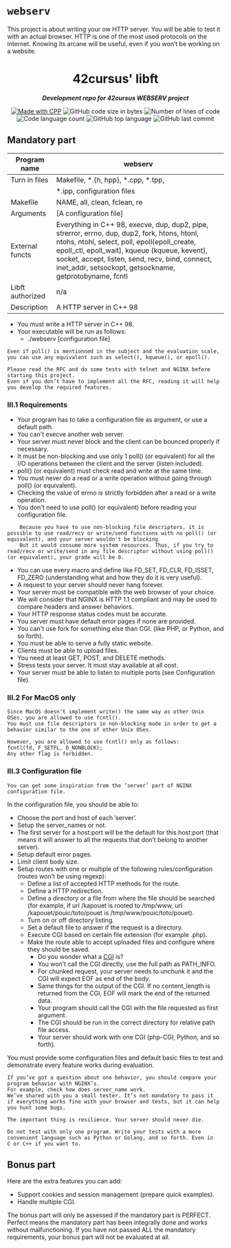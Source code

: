 # `webserv`
This project is about writing your ow HTTP server. You will be able to test it with an actual browser. HTTP is one of the most used protocols on the internet. Knowing its arcane will be useful, even if you won’t be working on a website.



<h1 align="center">
	42cursus' libft
</h1>

<p align="center">
	<b><i>Development repo for 42cursus WEBSERV project</i></b><br>

</p>

<p align="center">
    <a href="https://www.cplusplus.com/"><img alt="Made with CPP" src="https://img.shields.io/badge/Made%20with-C++-1f425f.svg"/></a>
    <img alt="GitHub code size in bytes" src="https://img.shields.io/github/languages/code-size/tonTed/42_webserv?color=lightblue" />
    <img alt="Number of lines of code" src="https://img.shields.io/tokei/lines/github/tonTed/42_webserv?color=critical" />
    <img alt="Code language count" src="https://img.shields.io/github/languages/count/tonTed/42_webserv?color=yellow" />
    <img alt="GitHub top language" src="https://img.shields.io/github/languages/top/tonTed/42_webserv?color=blue" />
    <img alt="GitHub last commit" src="https://img.shields.io/github/last-commit/tonTed/42_webserv?color=green" />
</p>

## Mandatory part

| Program name    | webserv                                     |
|-----------------|-----------------------------------          |
| Turn in files   | Makefile, *.{h, hpp}, *.cpp, *.tpp,         |
|                 | *.ipp, configuration files                  |
| Makefile        | NAME, all, clean, fclean, re                |
| Arguments       | [A configuration file]                      |
| External functs | Everything in C++ 98, execve, dup, dup2, pipe, strerror, errno, dup, dup2, fork, htons, htonl, ntohs, ntohl, select, poll, epoll(epoll_create, epoll_ctl, epoll_wait), kqueue (kqueue, kevent), socket, accept, listen, send, recv, bind, connect, inet_addr, setsockopt, getsockname, getprotobyname, fcntl                  |
| Libft authorized| n/a                                         |
| Description     | A HTTP server in C++ 98                     |

- You must write a HTTP server in C++ 98.
- Your executable will be run as follows:
    - ./webserv [configuration file]
````
Even if poll() is mentionned in the subject and the evaluation scale,
you can use any equivalent such as select(), kqueue(), or epoll().
````

````
Please read the RFC and do some tests with telnet and NGINX before
starting this project.
Even if you don’t have to implement all the RFC, reading it will help
you develop the required features.
````

### III.1 Requirements

- Your program has to take a configuration file as argument, or use a default path.
- You can't execve another web server.
- Your server must never block and the client can be bounced properly if necessary.
- It must be non-blocking and use only 1 poll() (or equivalent) for all the I/O operations between the client and the server (listen included).
- poll() (or equivalent) must check read and write at the same time.
- You must never do a read or a write operation without going through poll() (or equivalent).
- Checking the value of errno is strictly forbidden after a read or a write operation.
- You don't need to use poll() (or equivalent) before reading your configuration file.

```
    Because you have to use non-blocking file descriptors, it is possible to use read/recv or write/send functions with no poll() (or equivalent), and your server wouldn't be blocking
    But it would consume more system resources. Thus, if you try to read/recv or write/send in any file descriptor without using poll() (or equivalent), your grade will be 0.
```
- You can use every macro and define like FD_SET, FD_CLR, FD_ISSET, FD_ZERO (understanding what and how they do it is very useful).
- A request to your server should never hang forever.
- Your server must be compatible with the web browser of your choice.
- We will consider that NGINX is HTTP 1.1 compliant and may be used to compare headers and answer behaviors.
- Your HTTP response status codes must be accurate.
- You server must have default error pages if none are provided.
- You can't use fork for something else than CGI. (like PHP, or Python, and so forth).
- You must be able to serve a fully static website.
- Clients must be able to upload files.
- You need at least GET, POST, and DELETE methods.
- Stress tests your server. It must stay available at all cost.
- Your server must be able to listen to multiple ports (see Configuration file).



### III.2 For MacOS only

```
Since MacOS doesn’t implement write() the same way as other Unix
OSes, you are allowed to use fcntl().
You must use file descriptors in non-blocking mode in order to get a
behavior similar to the one of other Unix OSes.
```

```
However, you are allowed to use fcntl() only as follows:
fcntl(fd, F_SETFL, O_NONBLOCK);
Any other flag is forbidden.
```


### III.3 Configuration file

`
You can get some inspiration from the ’server’ part of NGINX configuration file.
`

In the configuration file, you should be able to:
- Choose the port and host of each ’server’.
- Setup the server_names or not.
- The first server for a host:port will be the default for this host:port (that means it will answer to all the requests that don’t belong to another server).
- Setup default error pages.
- Limit client body size.
- Setup routes with one or multiple of the following rules/configuration (routes won't be using regexp):
    - Define a list of accepted HTTP methods for the route.
    - Define a HTTP redirection.
    - Define a directory or a file from where the file should be searched (for example, if url /kapouet is rooted to /tmp/www, url /kapouet/pouic/toto/pouet is /tmp/www/pouic/toto/pouet).
    - Turn on or off directory listing.
    - Set a default file to answer if the request is a directory.
    - Execute CGI based on certain file extension (for example .php).
    - Make the route able to accept uploaded files and configure where they should be saved.
        - Do you  wonder what a [CGI](https://en.wikipedia.org/wiki/Common_Gateway_Interface) is?
        - You won’t call the CGI directly, use the full path as PATH_INFO.
        - For chunked request, your server needs to unchunk it and the CGI will expect EOF as end of the body.
        - Same things for the output of the CGI. If no content_length is returned from the CGI, EOF will mark the end of the returned data.
        - Your program should call the CGI with the file requested as first argument.
        - The CGI should be run in the correct directory for relative path file access.
        - Your server should work with one CGI (php-CGI, Python, and so forth).

You must provide some configuration files and default basic files to test and demonstrate every feature works during evaluation.

````
If you’ve got a question about one behavior, you should compare your
program behavior with NGINX’s.
For example, check how does server_name work.
We’ve shared with you a small tester. It’s not mandatory to pass it
if everything works fine with your browser and tests, but it can help
you hunt some bugs.
````

``
The important thing is resilience. Your server should never die.
``

````
Do not test with only one program. Write your tests with a more
convenient language such as Python or Golang, and so forth. Even in
C or C++ if you want to.
````


Bonus part
----------
Here are the extra features you can add:
- Support cookies and session management (prepare quick examples).
- Handle multiple CGI.

The bonus part will only be assessed if the mandatory part is PERFECT. Perfect means the mandatory part has been integrally done and works without malfunctioning. If you have not passed ALL the mandatory requirements, your bonus part will not be evaluated at all.
